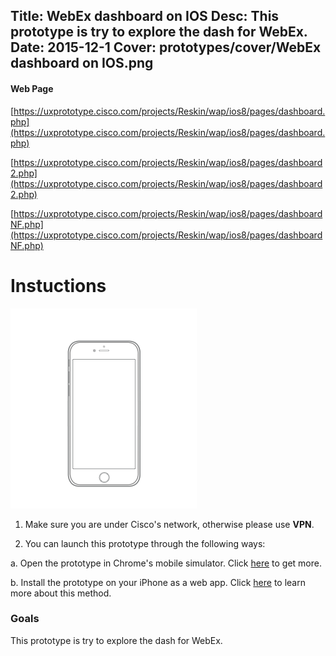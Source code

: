 Title: WebEx dashboard on IOS
Desc: This prototype is try to explore the dash for WebEx.
Date: 2015-12-1
Cover: prototypes/cover/WebEx dashboard on IOS.png
---

#### Web Page

[https://uxprototype.cisco.com/projects/Reskin/wap/ios8/pages/dashboard.php](https://uxprototype.cisco.com/projects/Reskin/wap/ios8/pages/dashboard.php)

[https://uxprototype.cisco.com/projects/Reskin/wap/ios8/pages/dashboard2.php](https://uxprototype.cisco.com/projects/Reskin/wap/ios8/pages/dashboard2.php)

[https://uxprototype.cisco.com/projects/Reskin/wap/ios8/pages/dashboardNF.php](https://uxprototype.cisco.com/projects/Reskin/wap/ios8/pages/dashboardNF.php)

# Instuctions 
![mobile](../../../img_data/prototypes/Mobile-2x.png)

1) Make sure you are under Cisco's network, otherwise please use **VPN**.

2) You can launch this prototype through the following ways: 

a. Open the prototype in Chrome's mobile simulator. Click [here](../guide/chrome's-mobile-simulator.html) to get more.

b. Install the prototype on your iPhone as a web app. Click [here](../guide/install-web-app.html) to learn more about this method.

### Goals	
This prototype is try to explore the dash for WebEx.

